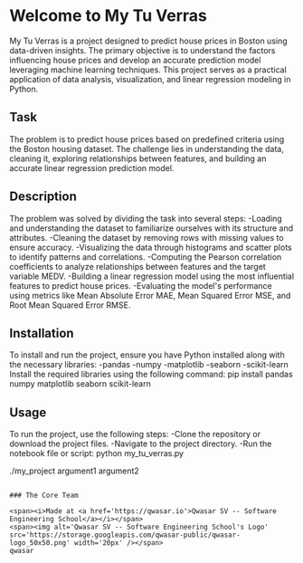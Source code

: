 # Welcome to My Tu Verras
My Tu Verras is a project designed to predict house prices in Boston using data-driven insights.
The primary objective is to understand the factors influencing house prices and develop an accurate
prediction model leveraging machine learning techniques. This project serves as a practical application
of data analysis, visualization, and linear regression modeling in Python.

## Task
The problem is to predict house prices based on predefined criteria using the Boston housing dataset.
The challenge lies in understanding the data, cleaning it, exploring relationships between features,
and building an accurate linear regression prediction model.

## Description
The problem was solved by dividing the task into several steps:
-Loading and understanding the dataset to familiarize ourselves with its structure and attributes.
-Cleaning the dataset by removing rows with missing values to ensure accuracy.
-Visualizing the data through histograms and scatter plots to identify patterns and correlations.
-Computing the Pearson correlation coefficients to analyze relationships between features and the target variable MEDV.
-Building a linear regression model using the most influential features to predict house prices.
-Evaluating the model's performance using metrics like Mean Absolute Error MAE, Mean Squared Error MSE,
and Root Mean Squared Error RMSE.

## Installation
To install and run the project, ensure you have Python installed along with the necessary libraries:
-pandas
-numpy
-matplotlib
-seaborn
-scikit-learn
Install the required libraries using the following command:
pip install pandas numpy matplotlib seaborn scikit-learn

## Usage
To run the project, use the following steps:
-Clone the repository or download the project files.
-Navigate to the project directory.
-Run the notebook file or script:
python my_tu_verras.py


./my_project argument1 argument2
```

### The Core Team

<span><i>Made at <a href='https://qwasar.io'>Qwasar SV -- Software Engineering School</a></i></span>
<span><img alt='Qwasar SV -- Software Engineering School's Logo' src='https://storage.googleapis.com/qwasar-public/qwasar-logo_50x50.png' width='20px' /></span>
qwasar